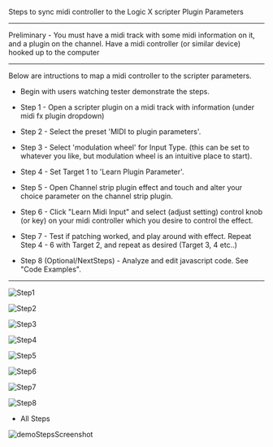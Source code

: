 
Steps to sync midi controller to the Logic X scripter Plugin Parameters

-------------------------------------------------------------------------------------------------------------

Preliminary - You must have a midi track with some midi information on it, and a plugin on the channel. 
Have a midi controller (or similar device) hooked up to the computer

-------------------------------------------------------------------------------------------------------------

Below are intructions to map a midi controller to the scripter parameters.

* Begin with users watching tester demonstrate the steps.

* Step 1 - Open a scripter plugin on a midi track with information (under midi fx plugin dropdown)

* Step 2 - Select the preset 'MIDI to plugin parameters'.

* Step 3 - Select 'modulation wheel' for Input Type. (this can be set to whatever you like, but modulation wheel is
an intuitive place to start).

* Step 4 - Set Target 1 to 'Learn Plugin Parameter'.

* Step 5 - Open Channel strip plugin effect and touch and alter your choice parameter on the channel strip plugin.

* Step 6 - Click "Learn Midi Input" and select (adjust setting) control knob (or key) on your midi controller which you desire to control the effect.

* Step 7 - Test if patching worked, and play around with effect. Repeat Step 4 - 6 with Target 2, and repeat as desired (Target 3, 4 etc..)

* Step 8 (Optional/NextSteps) - Analyze and edit javascript code. See "Code Examples".

-------------------------------------------------------------------------------------------------------------
![Step1](https://user-images.githubusercontent.com/103617658/230815361-e0d2bad3-f5f7-4b1b-a15b-39adecc7723f.JPG)

![Step2](https://user-images.githubusercontent.com/103617658/230815456-a4f375b4-905d-4512-a229-25ca82ba08ab.JPG)

![Step3](https://user-images.githubusercontent.com/103617658/230815500-c94162c1-eab9-4a89-9ba5-0958ba01a4cb.JPG)

![Step4](https://user-images.githubusercontent.com/103617658/230815540-601bf323-77bc-4e40-805f-192dcd9657b3.JPG)

![Step5](https://user-images.githubusercontent.com/103617658/230815594-62911e15-92c0-4f49-a92f-d4b11351237d.JPG)

![Step6](https://user-images.githubusercontent.com/103617658/230815641-e373b3c6-1c2a-42f2-ad31-10ed200fa70f.JPG)

![Step7](https://user-images.githubusercontent.com/103617658/230815689-a067ba88-08db-44ce-ae40-aedb39f36817.jpg)

![Step8](https://user-images.githubusercontent.com/103617658/230815733-05b0a360-c23a-4a01-b055-c88b344b68eb.JPG)



* All Steps

![demoStepsScreenshot](https://user-images.githubusercontent.com/103617658/226141157-8716ce39-705d-479a-9375-9742abe85662.jpg)
